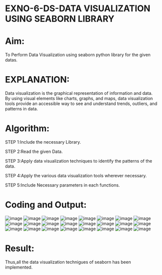 # EXNO-6-DS-DATA VISUALIZATION USING SEABORN LIBRARY

# Aim:
  To Perform Data Visualization using seaborn python library for the given datas.

# EXPLANATION:
Data visualization is the graphical representation of information and data. By using visual elements like charts, graphs, and maps, data visualization tools provide an accessible way to see and understand trends, outliers, and patterns in data.

# Algorithm:
STEP 1:Include the necessary Library.

STEP 2:Read the given Data.

STEP 3:Apply data visualization techniques to identify the patterns of the data.

STEP 4:Apply the various data visualization tools wherever necessary.

STEP 5:Include Necessary parameters in each functions.

# Coding and Output:
  ![image](https://github.com/user-attachments/assets/70f28393-9f52-4e7d-be27-90cef436cdf2)
![image](https://github.com/user-attachments/assets/54cd1a65-50bf-465a-ba2d-7b5c0249cea4)
![image](https://github.com/user-attachments/assets/723d36ce-9cab-4f41-b1f9-74211169d411)
![image](https://github.com/user-attachments/assets/a1b95fed-124e-4c06-b868-64ec9d75e2ea)
![image](https://github.com/user-attachments/assets/8c69d8c3-9dcb-4e75-a955-5590e023f290)
![image](https://github.com/user-attachments/assets/06df3378-ecc3-49c5-b61b-08e51bd0b2cf)
![image](https://github.com/user-attachments/assets/b4f4fae9-4574-4965-896e-a5f5ff492e55)
![image](https://github.com/user-attachments/assets/0745d8ff-1848-4741-9c69-99854f4d34d8)
![image](https://github.com/user-attachments/assets/256d822f-cc80-4465-b412-81536f337c1a)
![image](https://github.com/user-attachments/assets/066aafa3-9e74-4ffb-933b-76f501658f02)
![image](https://github.com/user-attachments/assets/ac8c086f-c60e-48ce-9b12-c63319aac617)
![image](https://github.com/user-attachments/assets/07c47b25-c055-4c59-b6b0-5f151d84567b)
![image](https://github.com/user-attachments/assets/6e83003f-941e-46ad-8389-94ca08a92bef)
![image](https://github.com/user-attachments/assets/99de1ede-38bc-4f41-b679-94352b58e8a5)
![image](https://github.com/user-attachments/assets/df8e072c-d098-4909-8e36-ca8fa2961d26)
![image](https://github.com/user-attachments/assets/7a03fedd-2639-42df-8253-ef0cd1ccdb4e)
![image](https://github.com/user-attachments/assets/e9353b51-4cfb-44b4-ba44-747638251288)
![image](https://github.com/user-attachments/assets/d49a27fb-2e6f-498b-bc70-b7a5bd1257f4)
![image](https://github.com/user-attachments/assets/74993900-e281-4100-835e-cb6e3e9e9d16)
![image](https://github.com/user-attachments/assets/a4dd2e58-f9ac-4fba-839a-642fac504854)
![image](https://github.com/user-attachments/assets/ac34d4a8-bc2e-4146-908d-21b6346fee71)
![image](https://github.com/user-attachments/assets/2ef065cd-169d-4156-b110-fc6a85208bfc)
![image](https://github.com/user-attachments/assets/4413c73b-1344-4546-a219-ce730886bb56)
![image](https://github.com/user-attachments/assets/b7288d3a-3095-4d03-b457-d5be683d166c)


# Result:
 Thus,all the data visualization technigues of seaborn has been implemented.
